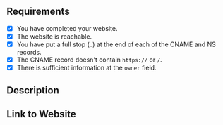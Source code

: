 <!-- To make our job easier, please spend time to review your application before submitting. -->

## Requirements
- [x] You have completed your website.
- [x] The website is reachable.
- [x] You have put a full stop (`.`) at the end of each of the CNAME and NS records. <!-- Example: "google.com." -->
- [x] The CNAME record doesn't contain `https://` or `/`.  <!-- This is not required if you are not using a CNAME record. -->
- [x] There is sufficient information at the `owner` field.

## Description
<!-- Please provide a description below of what you will be using the domain for. -->

## Link to Website
<!-- Please provide a link to your website below. -->
